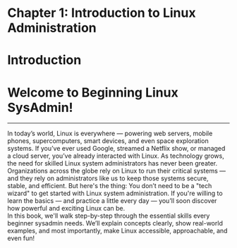 # Chapter 1: Introduction to Linux Administration
# Introduction
# Welcome to Beginning Linux SysAdmin!
***
In today’s world, Linux is everywhere — powering web servers, mobile phones, supercomputers, smart devices, and even space exploration systems. If you’ve ever used Google, streamed a Netflix show, or managed a cloud server, you’ve already interacted with Linux.
As technology grows, the need for skilled Linux system administrators has never been greater. Organizations across the globe rely on Linux to run their critical systems — and they rely on administrators like us to keep those systems secure, stable, and efficient.
But here's the thing: You don’t need to be a "tech wizard" to get started with Linux system administration.  If you're willing to learn the basics — and practice a little every day — you’ll soon discover how powerful and exciting Linux can be.  
In this book, we'll walk step-by-step through the essential skills every beginner sysadmin needs. We’ll explain concepts clearly, show real-world examples, and most importantly, make Linux accessible, approachable, and even fun!
